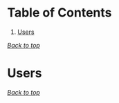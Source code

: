 # Table of Contents
1. [Users](#users)
[](#table-of-contents)

[*Back to top*](#table-of-contents)

# Users

[*Back to top*](#table-of-contents)
